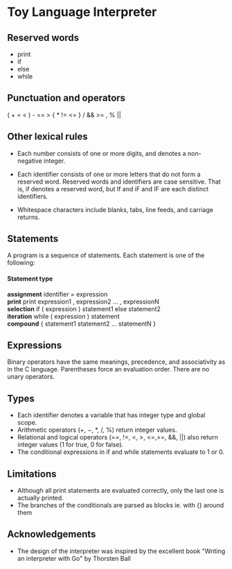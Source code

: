 # Toy Language Interpreter

## Reserved words
* print
* if
* else
* while

## Punctuation and operators
(	+	=	< )	-	==	>   {	*	!=	<= } / && >= ,	%	||  

## Other lexical rules
* Each number consists of one or more digits, and denotes a non-negative integer.

* Each identifier consists of one or more letters that do not form a reserved word. Reserved words and identifiers are case sensitive. That is, if denotes a reserved word, but If and iF and IF are each distinct identifiers.

* Whitespace characters include blanks, tabs, line feeds, and carriage returns.

## Statements
A program is a sequence of statements. Each statement is one of the following:

#### Statement type
**assignment** identifier = expression  
**print**	  print expression1 , expression2 ... , expressionN  
**selection**	if ( expression ) statement1 else statement2  
**iteration**	while ( expression ) statement  
**compound**	{ statement1 statement2 ... statementN }  

## Expressions
Binary operators have the same meanings, precedence, and associativity as in the C language. Parentheses force an evaluation order. There are no unary operators.

## Types
* Each identifier denotes a variable that has integer type and global scope.
* Arithmetic operators (+, −, \*, /, %) return integer values.
* Relational and logical operators (==, !=, <, >, <=,>=, &&, ||) also return integer values (1 for true, 0 for false).
* The conditional expressions in if and while statements evaluate to 1 or 0.

## Limitations
* Although all print statements are evaluated correctly, only the last one is actually printed.
* The branches of the conditionals are parsed as blocks ie. with {} around them

## Acknowledgements
* The design of the interpreter was inspired by the excellent book "Writing an interpreter with Go" by Thorsten Ball 



